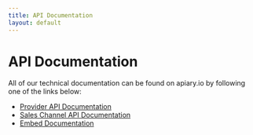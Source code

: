 ```yaml
---
title: API Documentation
layout: default
---
```


# API Documentation

All of our technical documentation can be found on apiary.io by following one of the links below:

-   [Provider API Documentation](http://docs.alletidersapiprovider.apiary.io/#)
-   [Sales Channel API Documentation](http://docs.alletidersapisaleschannel.apiary.io/#)
-   [Embed Documentation](http://docs.alletidersapi.dk/embed/#)

